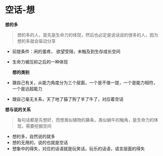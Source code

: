 # 空话-想

**想的多**

> 想的多的人，首先是生命力的体现，然后也必定是说话说的很多的人，因为想的多就会驱动分享

* 前提条件：闲的蛋疼， 欲望受阻，未触及到生存成长空间
* 生命力被压抑之后的一种体现

  **想的类别**

* 跟自己有关，从能力角度分为三个层面，一个是不值一提，一个是能力相符，一个是远超能力
* 跟自己毫无关系，天了地了猫了狗了羊了牛了，对应着空话

**想与说的关系**

> 每句话都是先想好，而想类似植物的藤条，类似蜗牛的触角，是生命力的体现，需要挖掘空间

* 想的多，自然说的就多
* 想的无用的，说的也就是空话
* 想象中的得失，对应的话语就是玩笑话，玩乐的话语，语言层面的得失

